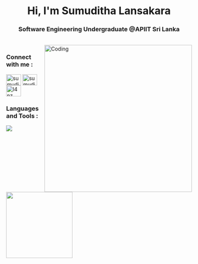 
<h1 align="center">Hi, I'm Sumuditha Lansakara</h1>
<h3 align="center">Software Engineering Undergraduate @APIIT Sri Lanka</h3>
<br>
<img align="right" alt="Coding" width="400" src="https://media.tenor.com/w0v-KYiUNXoAAAAd/family-guy-peter-griffin.gif"/>


<h3 align="left">Connect with me :</h3>
<p align="left">
<a href="https://www.linkedin.com/in/sumuditha-lansakara/" target="blank"><img align="center" src="https://raw.githubusercontent.com/rahuldkjain/github-profile-readme-generator/master/src/images/icons/Social/linked-in-alt.svg" alt="sumuditha-lansakara" height="30" width="40" /></a>
<a href="https://stackoverflow.com/users/21833157/sumuditha-lansakara" target="blank"><img align="center" src="https://raw.githubusercontent.com/rahuldkjain/github-profile-readme-generator/master/src/images/icons/Social/stack-overflow.svg" alt="sumuditha-lansakara" height="30" width="40" /></a>
<a href="https://www.youtube.com/channel/UCBo51UOLgHCtbK-qOAsIwwg" target="blank"><img align="center" src="https://raw.githubusercontent.com/rahuldkjain/github-profile-readme-generator/master/src/images/icons/Social/youtube.svg" alt="l4nz" height="30" width="40" /></a>
</p>

<h3 align="left">Languages and Tools :</h3>
<p align="left">
<a href="https://skillicons.dev">
<img src="https://skillicons.dev/icons?i=html,css,bootstrap,js,react,nodejs,expressjs,mongodb,postman" /></a>
</p>

<img height="180em" src="https://github-readme-stats.vercel.app/api?username=LaXnZ&show_icons=true&hide_border=true&&count_private=true&include_all_commits=true" />

